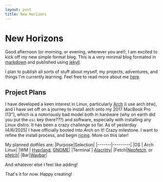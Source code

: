 ```yaml
---
layout: post
title: New Horizons
---
```


# New Horizons

Good afternoon (or morning, or evening, wherever you are!), I am excited to kick off my new simple format blog. This is a very minimal blog formated in [markdown](https://www.markdownguide.org/) and published using [jekyll](https://jekyllrb.com/).

I plan to publish all sorts of stuff about myself, my projects, adventures, and things I'm currently learning. Feel free to read more about me [here](/me).

## Project Plans
I have developed a keen interest in Linux, particularly [Arch](https://archlinux.org/) (i use arch btw), and I have set off on a journey to install arch onto my 2017 MacBook Pro (13"), which is a notoriously bad model both in hardware (why on earth did you put the `esc` key there???) and software, especially with installing any Linux distro. It has been a crazy challenge so far. As of yesterday (4/6/2025) I have officially booted into Arch on it! Crazy milestone. I want to refine the install process, and begin [ricing](https://excaliburzero.gitbooks.io/an-introduction-to-linux-ricing/content/ricing.html). More on this later! 

My planned dotfiles are:
|Purpose|Selection|
|-------|---------|
|OS | Arch Linux|
|WM | [Hyprland](https://github.com/hyprwm/Hyprland), [GNOME](https://www.gnome.org/)|
|Terminal | [Alacritty](https://github.com/alacritty/alacritty)|
|Fetch|[Neofetch](https://github.com/dylanaraps/neofetch), or [pfetch](https://github.com/dylanaraps/pfetch)|
|Bar|[Waybar](https://github.com/Alexays/Waybar)|

And whatever else I feel like adding!

That's it for now.
Happy creating! 